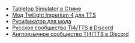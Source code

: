 * [Tabletop Simulator в Стиме]()
* [Мод Twilight Imperium 4 для TTS]()
* [Русификатор для мода]()
* [Русское сообщество TI4/TTS в Discord]()
* [Англоязычное сообщество TI4/TTS в Discord]()
